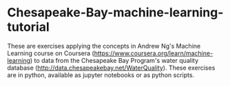 # Chesapeake-Bay-machine-learning-tutorial
These are exercises applying the concepts in Andrew Ng's Machine Learning course on Coursera (https://www.coursera.org/learn/machine-learning) to data from the Chesapeake Bay Program's water quality database (http://data.chesapeakebay.net/WaterQuality). These exercises are in python, available as jupyter notebooks or as python scripts.
